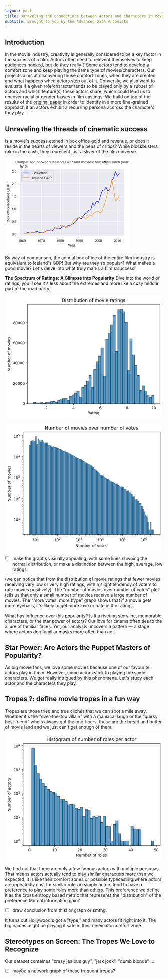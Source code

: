 ```yaml
---
layout: post
title: Unraveling the connections between actors and characters in movies
subtitle: Brought to you by the Advanced Data Arsonists
---
```


## Introduction 

In the movie industry, creativity is generally considered to be a key factor in the success of a film. Actors often need to reinvent themselves to keep audiences hooked, but do they really ? Some actors tend to develop a comfort zone and keep playing the same type of movies/characters. Our projects aims at discovering those comfort zones, when they are created and what happens when actors step out of it. Conversly, we also want to evaluate if a given role/character tends to be played only by a subset of actors and which feature(s) these actors share, which could lead us to uncover racial or gender biases in film castings. We build on top of the results of the [original paper](http://www.cs.CMU.edu/~ark/personas/) in order to identify in a more fine-grained approach if an actors exhibit a recurring persona accross the characters they play.


## Unraveling the threads of cinematic success

Is a movie's success etched in box office gold and revenue, or does it reside in the hearts of viewers and the pens of critics? While blockbusters rake in the cash, they represent just a sliver of the film universe.

![Revenue vs Iceland](/assets/img/revenue_vs_iceland.png)

By way of comparison, the annual box office of the entire film industry is equivalent to Iceland's GDP! But why are they so popular? What makes a good movie? Let's delve into what truly marks a film's success!

**The Spectrum of Ratings: A Glimpse into Popularity**
Dive into the world of ratings, you'll see it's less about the extremes and more like a cozy middle part of the road party. 

![movie_ratings](/assets/img/movie_ratings.png)

![votes](/assets/img/votes.png)
- [ ] make the graphs visiually appealing, with some lines shwoing the normal distribution, or make a distinction between the high, average, low ratings


(we can notice that from the distribution of movie ratings that fewer movies receiving very low or very high ratings, with a slight tendency of voters to rate movies positively). The "number of movies over number of votes" plot tells us that only a small number of movies receive a large number of movies.  The "more votes, more hype" graph shows that if a movie gets more eyeballs, it's likely to get more love or hate in the ratings.

What has influence over this popularity? Is it a riveting storyline, memorable characters, or the star power of actors? Our love for cinema often ties to the allure of familiar faces. Yet, our analysis uncovers a pattern — a stage where actors don familiar masks more often than not.

## Star Power: Are Actors the Puppet Masters of Popularity?

As big movie fans, we love some movies because one of our favourite actors play in them.
However, some actors stick to playing the same characters. We got really intrigued by this phenomena. Let's study each actor and the characters they play.

## Tropes ?:  define movie tropes  in a fun way 
Tropes are those tried and true clichés that we can spot a mile away. Whether it's the "over-the-top villain" with a maniacal laugh or the "quirky best friend" who's always got the one-liners, these are the bread and butter of movie land and we just can't get enough of them.

![Histogram of number of roles per actor](/assets/img/roles_per_actor.png)

We find out that there are only a few famous actors with multiple personas. That means actors actually tend to play similar characters more than we expected, it is like their comfort zones or possible typecasting:where actors are repeatedly cast for similar roles in simply actors tend to have a preference to play some roles more than others. This preference we define it as the cross entropy based metric that represents the "distribution" of the preference.Mutual information gain?

- [ ] draw conclusion from this! or graph or smthg.

It turns out Hollywood's got a "type," and many actors fit right into it. The big names might be playing it safe in their cinematic comfort zone. 

## Stereotypes on Screen: The Tropes We Love to Recognize


Our dataset containes  "crazy jealous guy", "jerk jock", "dumb blonde" ...
- [ ] maybe a network graph of these frequent tropes? 
